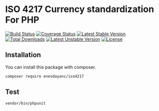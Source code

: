 # ISO 4217 Currency standardization For PHP

[![Build Status](https://travis-ci.com/enesdayanc/iso4217.svg?branch=master)](https://travis-ci.com/enesdayanc/iso4217)
[![Coverage Status](https://coveralls.io/repos/github/enesdayanc/iso4217/badge.svg)](https://coveralls.io/github/enesdayanc/iso4217)
[![Latest Stable Version](https://poser.pugx.org/enesdayanc/iso4217/v)](https://packagist.org/packages/enesdayanc/iso4217) 
[![Total Downloads](https://poser.pugx.org/enesdayanc/iso4217/downloads)](https://packagist.org/packages/enesdayanc/iso4217) 
[![Latest Unstable Version](https://poser.pugx.org/enesdayanc/iso4217/v/unstable)](https://packagist.org/packages/enesdayanc/iso4217) 
[![License](https://poser.pugx.org/enesdayanc/iso4217/license)](https://packagist.org/packages/enesdayanc/iso4217)

## Installation


You can install this package with composer.


```sh
composer require enesdayanc/iso4217
``` 

## Test

```sh
vendor/bin/phpunit
``` 